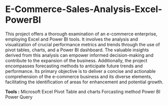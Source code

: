 # E-Commerce-Sales-Analysis-Excel-PowerBI
This project offers a thorough examination of an e-commerce enterprise, employing Excel and Power BI tools. It involves the analysis and visualization of crucial performance metrics and trends through the use of pivot tables, charts, and a Power BI dashboard. The valuable insights derived from this analysis can empower informed decision-making and contribute to the expansion of the business. Additionally, the project encompasses forecasting methods to anticipate future trends and performance. Its primary objective is to deliver a concise and actionable comprehension of the e-commerce business and its diverse elements, facilitating the identification of areas for enhancement and potential growth.

**Tools :**
Microsoft Excel
Pivot Table and charts
Forcasting method
Power BI
Power Query

